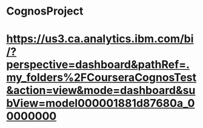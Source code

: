 # CognosProject 
# https://us3.ca.analytics.ibm.com/bi/?perspective=dashboard&pathRef=.my_folders%2FCourseraCognosTest&action=view&mode=dashboard&subView=model000001881d87680a_00000000 
